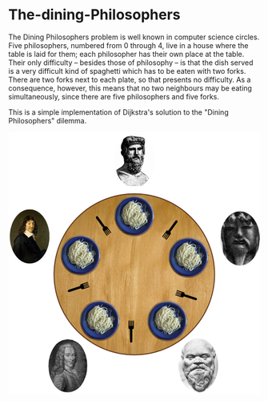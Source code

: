 # The-dining-Philosophers

The Dining Philosophers problem is well known in computer science circles.
Five philosophers, numbered from 0 through 4, live in a house where the
table is laid for them; each philosopher has their own place at the table.
Their only difficulty – besides those of philosophy – is that the dish
served is a very difficult kind of spaghetti which has to be eaten with
two forks. There are two forks next to each plate, so that presents no
difficulty. As a consequence, however, this means that no two neighbours
may be eating simultaneously, since there are five philosophers and five forks.

This is a simple implementation of Dijkstra's solution to the "Dining
Philosophers" dilemma.

![](An_illustration_of_the_dining_philosophers_problem.png)